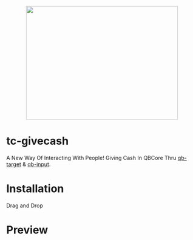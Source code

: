 <p align="center">
  <img width="400" height="300" src="https://i.imgur.com/HEWbkrC.png">
</p>


# tc-givecash
A New Way Of Interacting With People!
Giving Cash In QBCore Thru [qb-target](https://github.com/qbcore-framework/qb-target) & [qb-input](https://github.com/qbcore-framework/qb-input).


# Installation
Drag and Drop

# Preview


